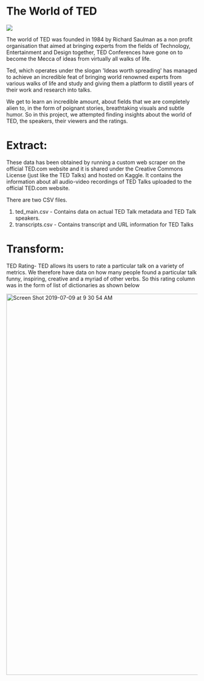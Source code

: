 # The World of TED


![](https://09c449efca3bbeb52dcea716-ddjaey2ypcfdo.netdna-ssl.com/wp-content/uploads/2017/03/TED.gif)


The world of TED was founded in 1984 by Richard Saulman as a non profit organisation that aimed at bringing experts from the fields of Technology, Entertainment and Design together, TED Conferences have gone on to become the Mecca of ideas from virtually all walks of life.

Ted, which operates under the slogan 'Ideas worth spreading' has managed to achieve an incredible feat of bringing world renowned experts from various walks of life and study and giving them a platform to distill years of their work and research into talks.

We get to learn an incredible amount, about fields that we are completely alien to, in the form of poignant stories, breathtaking visuals and subtle humor. So in this project, we attempted finding insights about the world of TED, the speakers, their viewers and the ratings.


# Extract: 

These data has been obtained by running a custom web scraper on the official TED.com website and it is shared under the Creative Commons License (just like the TED Talks) and hosted on Kaggle. It contains the information about all audio-video recordings of TED Talks uploaded to the official TED.com website.

There are two CSV files.

1) ted_main.csv - Contains data on actual TED Talk metadata and TED Talk speakers.
2) transcripts.csv - Contains transcript and URL information for TED Talks

# Transform:

TED Rating-
TED allows its users to rate a particular talk on a variety of metrics. We therefore have data on how many people found a particular talk funny, inspiring, creative and a myriad of other verbs. So this rating column was in the form of list of dictionaries as shown below 

<img width="1005" alt="Screen Shot 2019-07-09 at 9 30 54 AM" src="https://user-images.githubusercontent.com/49076702/60906755-c6dace80-a22c-11e9-952e-0ac721ac4c39.png">

